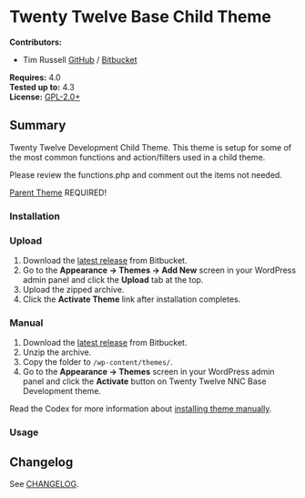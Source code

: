 # Twenty Twelve Base Child Theme

__Contributors:__ 

* Tim Russell [GitHub](https://github.com/tdavidrussell) / [Bitbucket](https://bitbucket.com/tdavidrussell)    

__Requires:__ 4.0   
__Tested up to:__ 4.3   
__License:__ [GPL-2.0+](http://www.gnu.org/licenses/gpl-2.0.html)  


## Summary
Twenty Twelve Development Child Theme. This theme is setup for some of the most common functions and action/filters used in a  child theme.

Please review the functions.php and comment out the items not needed.
 
[Parent Theme](http://wordpress.org/themes/twentytwelve) REQUIRED!


### Installation


### Upload ###

1. Download the [latest release](https://bitbucket.org/nnc-ams/twentytwelve-nnc-dev-base/get/HEAD.zip) from Bitbucket.
2. Go to the __Appearance &rarr; Themes &rarr; Add New__ screen in your WordPress admin panel and click the __Upload__ tab at the top.
3. Upload the zipped archive.
4. Click the __Activate Theme__ link after installation completes.

### Manual ###

1. Download the [latest release](https://bitbucket.org/nnc-ams/twentytwelve-nnc-dev-base/downloads/) from Bitbucket.
2. Unzip the archive.
3. Copy the folder to `/wp-content/themes/`.
4. Go to the __Appearance &rarr; Themes__ screen in your WordPress admin panel and click the __Activate__ button on Twenty Twelve NNC Base Development theme.

Read the Codex for more information about [installing theme manually](https://codex.wordpress.org/Using_Themes).

### Usage ###


## Changelog

See [CHANGELOG](changelog.md).

